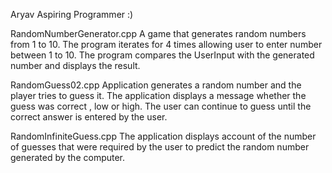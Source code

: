 Aryav
Aspiring Programmer :)

RandomNumberGenerator.cpp
A game that generates random numbers from 1 to 10.
The program iterates for 4 times allowing user to enter number between 1 to 10.
The program compares the UserInput with the generated number and displays the result.

RandomGuess02.cpp
Application generates a random number and the player tries to guess it. The application displays a message whether the guess was correct , low or high. The user can continue to guess until the correct answer is entered by the user.

RandomInfiniteGuess.cpp
The application displays account of the number of guesses that were required by the user to predict the random number generated by the computer.
